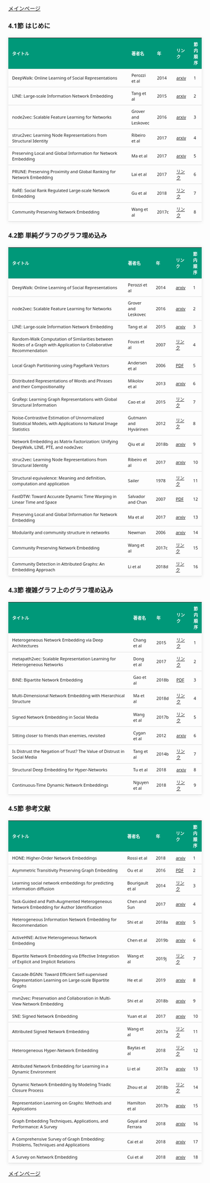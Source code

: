 
<html lang="ja">
<head>
<meta charset="UTF-8">
<title>参考文献リスト</title>
<link rel="stylesheet" type="text/css" href="https://cdn.datatables.net/1.10.24/css/jquery.dataTables.css">
<script type="text/javascript" src="https://code.jquery.com/jquery-3.5.1.js"></script>
<script type="text/javascript" src="https://cdn.datatables.net/1.10.24/js/jquery.dataTables.js"></script>
<style>
    body {
        font-family: 'Verdana', 'Segoe UI', Tahoma, Geneva, Verdana, sans-serif;
    }
    h2 {
        color: #333;
    }
    table {
        width: 100%;
        max-width: 100%;
        border-collapse: collapse;
        margin-top: 20px;
        box-shadow: 0 0 10px rgba(0, 0, 0, 0.1);
    }
    th, td {
        padding: 8px 10px;
        text-align: left;
        border-bottom: 1px solid #ddd;
        font-size: 11px;
    }
    th {
        background-color: #009879;
        color: #ffffff;
    }
    tr:hover {
        background-color: #f5f5f5;
    }
    /* 1番目の列の幅を65%に設定 */
    table.display td:nth-child(1),
    table.display th:nth-child(1) {
        width: 65%;
    }

    /* 2番目の列の幅を25%に設定 */
    table.display td:nth-child(2),
    table.display th:nth-child(2) {
        width: 25%;
    }
</style>
</head>
<body>

<a href="../">メインページ</a>

<h3>4.1節 はじめに</h3>
<table class="dataframe display">
  <thead>
    <tr style="text-align: right;">
      <th>タイトル</th>
      <th>著者名</th>
      <th>年</th>
      <th>リンク</th>
      <th>節内順序</th>
    </tr>
  </thead>
  <tbody>
    <tr>
      <td>DeepWalk: Online Learning of Social Representations</td>
      <td>Perozzi et al</td>
      <td>2014</td>
      <td><a href="https://arxiv.org/abs/1403.6652" target="_blank">arxiv</a></td>
      <td>1</td>
    </tr>
    <tr>
      <td>LINE: Large-scale Information Network Embedding</td>
      <td>Tang et al</td>
      <td>2015</td>
      <td><a href="https://arxiv.org/abs/1503.03578" target="_blank">arxiv</a></td>
      <td>2</td>
    </tr>
    <tr>
      <td>node2vec: Scalable Feature Learning for Networks</td>
      <td>Grover and Leskovec</td>
      <td>2016</td>
      <td><a href="https://arxiv.org/abs/1607.00653" target="_blank">arxiv</a></td>
      <td>3</td>
    </tr>
    <tr>
      <td>struc2vec: Learning Node Representations from Structural Identity</td>
      <td>Ribeiro et al</td>
      <td>2017</td>
      <td><a href="https://arxiv.org/abs/1704.03165" target="_blank">arxiv</a></td>
      <td>4</td>
    </tr>
    <tr>
      <td>Preserving Local and Global Information for Network Embedding</td>
      <td>Ma et al</td>
      <td>2017</td>
      <td><a href="https://arxiv.org/abs/1710.07266" target="_blank">arxiv</a></td>
      <td>5</td>
    </tr>
    <tr>
      <td>PRUNE: Preserving Proximity and Global Ranking for Network Embedding</td>
      <td>Lai et al</td>
      <td>2017</td>
      <td><a href="https://proceedings.neurips.cc/paper/2017/hash/cdd96eedd7f695f4d61802f8105ba2b0-Abstract.html" target="_blank">リンク</a></td>
      <td>6</td>
    </tr>
    <tr>
      <td>RaRE: Social Rank Regulated Large-scale Network Embedding</td>
      <td>Gu et al</td>
      <td>2018</td>
      <td><a href="https://dl.acm.org/doi/abs/10.1145/3178876.3186102" target="_blank">リンク</a></td>
      <td>7</td>
    </tr>
    <tr>
      <td>Community Preserving Network Embedding</td>
      <td>Wang et al</td>
      <td>2017c</td>
      <td><a href="https://ojs.aaai.org/index.php/AAAI/article/view/10488" target="_blank">リンク</a></td>
      <td>8</td>
    </tr>
  </tbody>
</table>
<h3>4.2節 単純グラフのグラフ埋め込み</h3>
<table class="dataframe display">
  <thead>
    <tr style="text-align: right;">
      <th>タイトル</th>
      <th>著者名</th>
      <th>年</th>
      <th>リンク</th>
      <th>節内順序</th>
    </tr>
  </thead>
  <tbody>
    <tr>
      <td>DeepWalk: Online Learning of Social Representations</td>
      <td>Perozzi et al</td>
      <td>2014</td>
      <td><a href="https://arxiv.org/abs/1403.6652" target="_blank">arxiv</a></td>
      <td>1</td>
    </tr>
    <tr>
      <td>node2vec: Scalable Feature Learning for Networks</td>
      <td>Grover and Leskovec</td>
      <td>2016</td>
      <td><a href="https://arxiv.org/abs/1607.00653" target="_blank">arxiv</a></td>
      <td>2</td>
    </tr>
    <tr>
      <td>LINE: Large-scale Information Network Embedding</td>
      <td>Tang et al</td>
      <td>2015</td>
      <td><a href="https://arxiv.org/abs/1503.03578" target="_blank">arxiv</a></td>
      <td>3</td>
    </tr>
    <tr>
      <td>Random-Walk Computation of Similarities between Nodes of a Graph with Application to Collaborative Recommendation</td>
      <td>Fouss et al</td>
      <td>2007</td>
      <td><a href="https://www.semanticscholar.org/paper/Random-Walk-Computation-of-Similarities-between-of-Fouss-Pirotte/474db64356d6c9c82fe2a8604cd6c13bc17bae78" target="_blank">リンク</a></td>
      <td>4</td>
    </tr>
    <tr>
      <td>Local Graph Partitioning using PageRank Vectors</td>
      <td>Andersen et al</td>
      <td>2006</td>
      <td><a href="https://www.cs.cmu.edu/afs/cs/user/glmiller/public/Scientific-Computing/F-11/RelatedWork/local_partitioning_full.pdf" target="_blank">PDF</a></td>
      <td>5</td>
    </tr>
    <tr>
      <td>Distributed Representations of Words and Phrases and their Compositionality</td>
      <td>Mikolov et al</td>
      <td>2013</td>
      <td><a href="https://arxiv.org/abs/1310.4546" target="_blank">arxiv</a></td>
      <td>6</td>
    </tr>
    <tr>
      <td>GraRep: Learning Graph Representations with Global Structural Information</td>
      <td>Cao et al</td>
      <td>2015</td>
      <td><a href="https://paperswithcode.com/paper/grarep-learning-graph-representations-with" target="_blank">リンク</a></td>
      <td>7</td>
    </tr>
    <tr>
      <td>Noise-Contrastive Estimation of Unnormalized Statistical Models, with Applications to Natural Image Statistics</td>
      <td>Gutmann and Hyvärinen</td>
      <td>2012</td>
      <td><a href="https://jmlr.org/papers/v13/gutmann12a.html" target="_blank">リンク</a></td>
      <td>8</td>
    </tr>
    <tr>
      <td>Network Embedding as Matrix Factorization: Unifying DeepWalk, LINE, PTE, and node2vec</td>
      <td>Qiu et al</td>
      <td>2018b</td>
      <td><a href="https://arxiv.org/abs/1710.02971" target="_blank">arxiv</a></td>
      <td>9</td>
    </tr>
    <tr>
      <td>struc2vec: Learning Node Representations from Structural Identity</td>
      <td>Ribeiro et al</td>
      <td>2017</td>
      <td><a href="https://arxiv.org/abs/1704.03165" target="_blank">arxiv</a></td>
      <td>10</td>
    </tr>
    <tr>
      <td>Structural equivalence: Meaning and definition, computation and application</td>
      <td>Sailer</td>
      <td>1978</td>
      <td><a href="https://www.sciencedirect.com/science/article/abs/pii/037887337890014X?via%3Dihub" target="_blank">リンク</a></td>
      <td>11</td>
    </tr>
    <tr>
      <td>FastDTW: Toward Accurate Dynamic Time Warping in Linear Time and Space</td>
      <td>Salvador and Chan</td>
      <td>2007</td>
      <td><a href="https://cs.fit.edu/~pkc/papers/tdm04.pdf" target="_blank">PDF</a></td>
      <td>12</td>
    </tr>
    <tr>
      <td>Preserving Local and Global Information for Network Embedding</td>
      <td>Ma et al</td>
      <td>2017</td>
      <td><a href="https://arxiv.org/abs/1710.07266" target="_blank">arxiv</a></td>
      <td>13</td>
    </tr>
    <tr>
      <td>Modularity and community structure in networks</td>
      <td>Newman</td>
      <td>2006</td>
      <td><a href="https://arxiv.org/abs/physics/0602124" target="_blank">arxiv</a></td>
      <td>14</td>
    </tr>
    <tr>
      <td>Community Preserving Network Embedding</td>
      <td>Wang et al</td>
      <td>2017c</td>
      <td><a href="https://ojs.aaai.org/index.php/AAAI/article/view/10488" target="_blank">リンク</a></td>
      <td>15</td>
    </tr>
    <tr>
      <td>Community Detection in Attributed Graphs: An Embedding Approach</td>
      <td>Li et al</td>
      <td>2018d</td>
      <td><a href="https://dl.acm.org/doi/10.5555/3504035.3504077" target="_blank">リンク</a></td>
      <td>16</td>
    </tr>
  </tbody>
</table>
<h3>4.3節 複雑グラフ上のグラフ埋め込み</h3>
<table class="dataframe display">
  <thead>
    <tr style="text-align: right;">
      <th>タイトル</th>
      <th>著者名</th>
      <th>年</th>
      <th>リンク</th>
      <th>節内順序</th>
    </tr>
  </thead>
  <tbody>
    <tr>
      <td>Heterogeneous Network Embedding via Deep Architectures</td>
      <td>Chang et al</td>
      <td>2015</td>
      <td><a href="https://www.researchgate.net/publication/299970490_Heterogeneous_Network_Embedding_via_Deep_Architectures" target="_blank">リンク</a></td>
      <td>1</td>
    </tr>
    <tr>
      <td>metapath2vec: Scalable Representation Learning for Heterogeneous Networks</td>
      <td>Dong et al</td>
      <td>2017</td>
      <td><a href="https://paperswithcode.com/paper/metapath2vec-scalable-representation-learning" target="_blank">リンク</a></td>
      <td>2</td>
    </tr>
    <tr>
      <td>BiNE: Bipartite Network Embedding</td>
      <td>Gao et al</td>
      <td>2018b</td>
      <td><a href="https://staff.ustc.edu.cn/~hexn/papers/sigir18-bipartiteNE.pdf" target="_blank">PDF</a></td>
      <td>3</td>
    </tr>
    <tr>
      <td>Multi-Dimensional Network Embedding with Hierarchical Structure</td>
      <td>Ma et al</td>
      <td>2018d</td>
      <td><a href="https://dl.acm.org/doi/10.1145/3159652.3159680" target="_blank">リンク</a></td>
      <td>4</td>
    </tr>
    <tr>
      <td>Signed Network Embedding in Social Media</td>
      <td>Wang et al</td>
      <td>2017b</td>
      <td><a href="https://epubs.siam.org/doi/10.1137/1.9781611974973.37" target="_blank">リンク</a></td>
      <td>5</td>
    </tr>
    <tr>
      <td>Sitting closer to friends than enemies, revisited</td>
      <td>Cygan et al</td>
      <td>2012</td>
      <td><a href="https://arxiv.org/abs/1201.1869" target="_blank">arxiv</a></td>
      <td>6</td>
    </tr>
    <tr>
      <td>Is Distrust the Negation of Trust? The Value of Distrust in Social Media</td>
      <td>Tang et al</td>
      <td>2014b</td>
      <td><a href="https://www.semanticscholar.org/paper/Is-distrust-the-negation-of-trust%3A-the-value-of-in-Tang-Hu/bdde4a7c07d6fec4516d545c6629749c1b2a088f" target="_blank">リンク</a></td>
      <td>7</td>
    </tr>
    <tr>
      <td>Structural Deep Embedding for Hyper-Networks</td>
      <td>Tu et al</td>
      <td>2018</td>
      <td><a href="https://arxiv.org/abs/1711.10146" target="_blank">arxiv</a></td>
      <td>8</td>
    </tr>
    <tr>
      <td>Continuous-Time Dynamic Network Embeddings</td>
      <td>Nguyen et al</td>
      <td>2018</td>
      <td><a href="https://dl.acm.org/doi/pdf/10.1145/3184558.3191526" target="_blank">リンク</a></td>
      <td>9</td>
    </tr>
  </tbody>
</table>
<h3>4.5節 参考文献</h3>
<table class="dataframe display">
  <thead>
    <tr style="text-align: right;">
      <th>タイトル</th>
      <th>著者名</th>
      <th>年</th>
      <th>リンク</th>
      <th>節内順序</th>
    </tr>
  </thead>
  <tbody>
    <tr>
      <td>HONE: Higher-Order Network Embeddings</td>
      <td>Rossi et al</td>
      <td>2018</td>
      <td><a href="https://arxiv.org/abs/1801.09303" target="_blank">arxiv</a></td>
      <td>1</td>
    </tr>
    <tr>
      <td>Asymmetric Transitivity Preserving Graph Embedding</td>
      <td>Ou et al</td>
      <td>2016</td>
      <td><a href="https://www.kdd.org/kdd2016/papers/files/rfp0184-ouA.pdf" target="_blank">PDF</a></td>
      <td>2</td>
    </tr>
    <tr>
      <td>Learning social network embeddings for predicting information diffusion</td>
      <td>Bourigault et al</td>
      <td>2014</td>
      <td><a href="https://www.researchgate.net/publication/260433722_Learning_social_network_embeddings_for_predicting_information_diffusion" target="_blank">リンク</a></td>
      <td>3</td>
    </tr>
    <tr>
      <td>Task-Guided and Path-Augmented Heterogeneous Network Embedding for Author Identification</td>
      <td>Chen and Sun</td>
      <td>2017</td>
      <td><a href="https://arxiv.org/abs/1612.02814" target="_blank">arxiv</a></td>
      <td>4</td>
    </tr>
    <tr>
      <td>Heterogeneous Information Network Embedding for Recommendation</td>
      <td>Shi et al</td>
      <td>2018a</td>
      <td><a href="https://arxiv.org/abs/1711.10730" target="_blank">arxiv</a></td>
      <td>5</td>
    </tr>
    <tr>
      <td>ActiveHNE: Active Heterogeneous Network Embedding</td>
      <td>Chen et al</td>
      <td>2019b</td>
      <td><a href="https://arxiv.org/abs/1905.05659" target="_blank">arxiv</a></td>
      <td>6</td>
    </tr>
    <tr>
      <td>Bipartite Network Embedding via Effective Integration of Explicit and Implicit Relations</td>
      <td>Wang et al</td>
      <td>2019j</td>
      <td><a href="https://link.springer.com/chapter/10.1007/978-3-030-18576-3_26" target="_blank">リンク</a></td>
      <td>7</td>
    </tr>
    <tr>
      <td>Cascade-BGNN: Toward Efficient Self-supervised Representation Learning on Large-scale Bipartite Graphs</td>
      <td>He et al</td>
      <td>2019</td>
      <td><a href="https://arxiv.org/abs/1906.11994" target="_blank">arxiv</a></td>
      <td>8</td>
    </tr>
    <tr>
      <td>mvn2vec: Preservation and Collaboration in Multi-View Network Embedding</td>
      <td>Shi et al</td>
      <td>2018b</td>
      <td><a href="https://arxiv.org/abs/1801.06597" target="_blank">arxiv</a></td>
      <td>9</td>
    </tr>
    <tr>
      <td>SNE: Signed Network Embedding</td>
      <td>Yuan et al</td>
      <td>2017</td>
      <td><a href="https://arxiv.org/abs/1703.04837" target="_blank">arxiv</a></td>
      <td>10</td>
    </tr>
    <tr>
      <td>Attributed Signed Network Embedding</td>
      <td>Wang et al</td>
      <td>2017a</td>
      <td><a href="https://dl.acm.org/doi/10.1145/3132847.3132905" target="_blank">リンク</a></td>
      <td>11</td>
    </tr>
    <tr>
      <td>Heterogeneous Hyper-Network Embedding</td>
      <td>Baytas et al</td>
      <td>2018</td>
      <td><a href="https://par.nsf.gov/servlets/purl/10098519" target="_blank">リンク</a></td>
      <td>12</td>
    </tr>
    <tr>
      <td>Attributed Network Embedding for Learning in a Dynamic Environment</td>
      <td>Li et al</td>
      <td>2017a</td>
      <td><a href="https://arxiv.org/abs/1706.01860" target="_blank">arxiv</a></td>
      <td>13</td>
    </tr>
    <tr>
      <td>Dynamic Network Embedding by Modeling Triadic Closure Process</td>
      <td>Zhou et al</td>
      <td>2018b</td>
      <td><a href="https://ojs.aaai.org/index.php/AAAI/article/view/11257" target="_blank">リンク</a></td>
      <td>14</td>
    </tr>
    <tr>
      <td>Representation Learning on Graphs: Methods and Applications</td>
      <td>Hamilton et al</td>
      <td>2017b</td>
      <td><a href="https://arxiv.org/abs/1709.05584" target="_blank">arxiv</a></td>
      <td>15</td>
    </tr>
    <tr>
      <td>Graph Embedding Techniques, Applications, and Performance: A Survey</td>
      <td>Goyal and Ferrara</td>
      <td>2018</td>
      <td><a href="https://arxiv.org/abs/1705.02801" target="_blank">arxiv</a></td>
      <td>16</td>
    </tr>
    <tr>
      <td>A Comprehensive Survey of Graph Embedding: Problems, Techniques and Applications</td>
      <td>Cai et al</td>
      <td>2018</td>
      <td><a href="https://arxiv.org/abs/1709.07604" target="_blank">arxiv</a></td>
      <td>17</td>
    </tr>
    <tr>
      <td>A Survey on Network Embedding</td>
      <td>Cui et al</td>
      <td>2018</td>
      <td><a href="https://arxiv.org/abs/1711.08752" target="_blank">arxiv</a></td>
      <td>18</td>
    </tr>
  </tbody>
</table>

<script>
$(document).ready(function() {
    $('.display').DataTable({
     "lengthChange": false,  // Show 10 entriesの選択機能を非表示にする
     "pageLength": 25,  // ページごとに表示する行数を20行に設定
     "info": false,  // "Showing 1 to X of Y entries" の情報テキストを非表示にする
     "order": [],
     "searching": false
    });
});
</script>

<a href="../">メインページ</a>

</body>
</html>